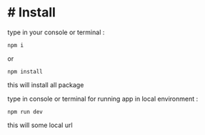 # # Install

type in your console or terminal :

    npm i

or

    npm install

this will install all package

type in console or terminal for running app in local environment :

    npm run dev

this will some local url